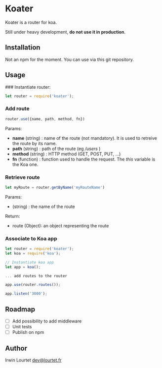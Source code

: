 # Koater

Koater is a router for koa.

Still under heavy development, **do not use it in production**.

## Installation

Not an npm for the moment. You can use via this git repository.

## Usage

### Instantiate router:

```js
let router = require('koater');
```

### Add route

```js
router.use({name, path, method, fn})
```

Params:
* **name** (string) : name of the route (not mandatory). It is used to retreive the route by its name.
* **path** (string) : path of the route (eg */users* )
* **method** (string) : HTTP method (GET, POST, PUT, ...)
* **fn** (function) : function used to handle the request. The *this* variable is the Koa one.

### Retrieve route

```js
let myRoute = router.getByName('myRouteName')
```

Params:
* (string) : the name of the route

Return:
* route (Object): an object representing the route

### Associate to Koa app

```js
let router = require('koater');
let koa = require('koa');

// Instantiate koa app
let app = koa();

... add routes to the router

app.use(router.routes());

app.listen('3000');

```

## Roadmap

* [ ] Add possibility to add middleware
* [ ] Unit tests
* [ ] Publish on npm

## Author

Irwin Lourtet <dev@lourtet.fr>
